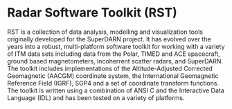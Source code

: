 # Radar Software Toolkit (RST) 

RST is a collection  of data analysis, modelling and visualization tools originally developed for the SuperDARN project. It has evolved over the years into a robust, multi-platform software toolkit for working with a variety of ITM data sets including data from the Polar, TIMED and ACE spacecraft, ground based magnetometers, incoherrent scatter radars, and SuperDARN. The toolkit includes implementations of the Altitude-Adjusted Corrected Geomagnetic (AACGM) coordinate system, the International Geomagnetic Reference Field (IGRF), SGP4 and a set of coordinate transform functions. The toolkit is written using a combination of ANSI C and the Interactive Data Language (IDL) and has been tested on a variety of platforms.


